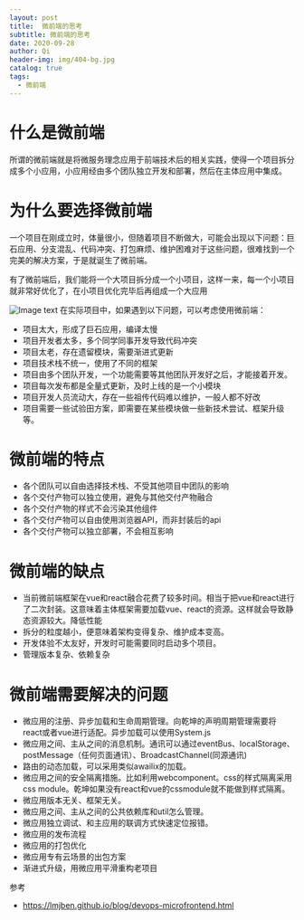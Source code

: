 ```yaml
---
layout: post
title:  微前端的思考
subtitle: 微前端的思考
date: 2020-09-28
author: Qi
header-img: img/404-bg.jpg
catalog: true
tags:
  - 微前端
---
```


# 什么是微前端

所谓的微前端就是将微服务理念应用于前端技术后的相关实践，使得一个项目拆分成多个小应用，小应用经由多个团队独立开发和部署，然后在主体应用中集成。

# 为什么要选择微前端

一个项目在刚成立时，体量很小，但随着项目不断做大，可能会出现以下问题：巨石应用、分支混乱、代码冲突、打包麻烦、维护困难对于这些问题，很难找到一个完美的解决方案，于是就诞生了微前端。

有了微前端后，我们能将一个大项目拆分成一个小项目，这样一来，每一个小项目就非常好优化了，在小项目优化完毕后再组成一个大应用

![Image text](/img/微前端.png)
在实际项目中，如果遇到以下问题，可以考虑使用微前端：
- 项目太大，形成了巨石应用，编译太慢
- 项目开发者太多，多个同学同事开发导致代码冲突
- 项目太老，存在遗留模块，需要渐进式更新
- 项目技术栈不统一，使用了不同的框架
- 项目由多个团队开发，一个功能需要等其他团队开发好之后，才能接着开发。
- 项目每次发布都是全量式更新，及时上线的是一个小模块
- 项目开发人员流动大，存在一些祖传代码难以维护，一般人都不好改
- 项目需要一些试验田方案，即需要在某些模块做一些新技术尝试、框架升级等。

# 微前端的特点

- 各个团队可以自由选择技术栈、不受其他项目中团队的影响
- 各个交付产物可以独立使用，避免与其他交付产物融合
- 各个交付产物的样式不会污染其他组件
- 各个交付产物可以自由使用浏览器API，而非封装后的api
- 各个交付产物可以独立部署，不会相互影响

# 微前端的缺点

- 当前微前端框架在vue和react融合花费了较多时间。相当于把vue和react进行了二次封装。这意味着主体框架需要加载vue、react的资源。这样就会导致静态资源较大。降低性能
- 拆分的粒度越小，便意味着架构变得复杂、维护成本变高。
- 开发体验不太友好，开发时可能需要同时启动多个项目。
- 管理版本复杂、依赖复杂

# 微前端需要解决的问题

- 微应用的注册、异步加载和生命周期管理。向乾坤的声明周期管理需要将react或者vue进行适配。异步加载可以使用System.js
- 微应用之间、主从之间的消息机制。通讯可以通过eventBus、localStorage、postMessage（任何页面通讯）、BroadcastChannel(同源通讯)
- 路由的动态加载，可以采用类似awailix的加载。
- 微应用之间的安全隔离措施。比如利用webcomponent。css的样式隔离采用css module。乾坤如果没有react和vue的cssmodule就不能做到样式隔离。
- 微应用版本无关、框架无关。
- 微应用之间、主从之间的公共依赖库和util怎么管理。
- 微应用独立调试、和主应用的联调方式快速定位报错。
- 微应用的发布流程
- 微应用的打包优化
- 微应用专有云场景的出包方案
- 渐进式升级，用微应用平滑重构老项目

参考

- https://lmjben.github.io/blog/devops-microfrontend.html




